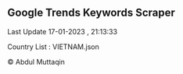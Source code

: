 

## Google Trends Keywords Scraper 
 
Last Update 17-01-2023 , 21:13:33

Country List :
VIETNAM.json



© Abdul Muttaqin 
